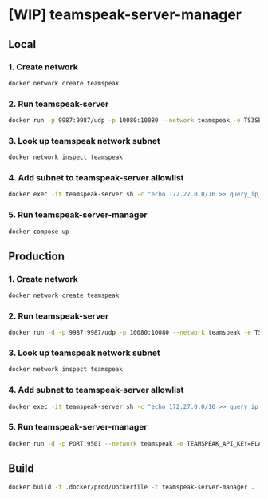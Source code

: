 # [WIP] teamspeak-server-manager

## Local

### 1. Create network

```bash
docker network create teamspeak
```

### 2. Run teamspeak-server

```bash
docker run -p 9987:9987/udp -p 10080:10080 --network teamspeak -e TS3SERVER_LICENSE=accept -e TS3SERVER_QUERY_PROTOCOLS=http --name teamspeak-server teamspeak:3.13
```

### 3. Look up teamspeak network subnet

```bash
docker network inspect teamspeak
```

### 4. Add subnet to teamspeak-server allowlist

```bash
docker exec -it teamspeak-server sh -c "echo 172.27.0.0/16 >> query_ip_allowlist.txt"
```

### 5. Run teamspeak-server-manager

```bash
docker compose up
```

## Production

### 1. Create network

```bash
docker network create teamspeak
```

### 2. Run teamspeak-server

```bash
docker run -d -p 9987:9987/udp -p 10080:10080 --network teamspeak -e TS3SERVER_LICENSE=accept -e TS3SERVER_QUERY_PROTOCOLS=http --name teamspeak-server teamspeak:3.13
```

### 3. Look up teamspeak network subnet

```bash
docker network inspect teamspeak
```

### 4. Add subnet to teamspeak-server allowlist

```bash
docker exec -it teamspeak-server sh -c "echo 172.27.0.0/16 >> query_ip_allowlist.txt"
```

### 5. Run teamspeak-server-manager

```bash
docker run -d -p PORT:9501 --network teamspeak -e TEAMSPEAK_API_KEY=PLACEHOLDER -e DISCORD_WEBHOOK=PLACEHOLDER --name teamspeak-server-manager ghcr.io/jesperbeisner/teamspeak-server-manager:X.X.X
```

## Build

```bash
docker build -f .docker/prod/Dockerfile -t teamspeak-server-manager .
```
